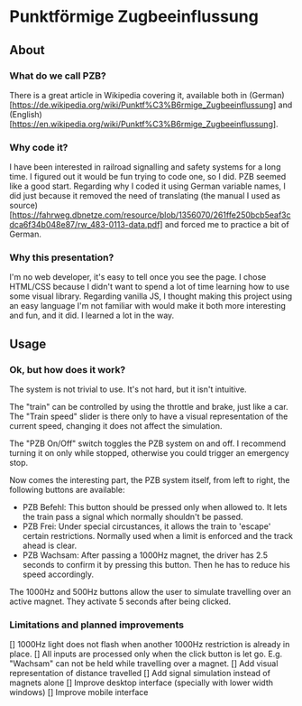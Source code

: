 # Punktförmige Zugbeeinflussung

## About

### What do we call PZB?

There is a great article in Wikipedia covering it, available both in (German)[https://de.wikipedia.org/wiki/Punktf%C3%B6rmige_Zugbeeinflussung] and (English)[https://en.wikipedia.org/wiki/Punktf%C3%B6rmige_Zugbeeinflussung].

### Why code it?

I have been interested in railroad signalling and safety systems for a long time. I figured out it would be fun trying to code one, so I did. PZB seemed like a good start. Regarding why I coded it using German variable names, I did just because it removed the need of translating (the manual I used as source)[https://fahrweg.dbnetze.com/resource/blob/1356070/261ffe250bcb5eaf3cdca6f34b048e87/rw_483-0113-data.pdf] and forced me to practice a bit of German.

### Why this presentation?

I'm no web developer, it's easy to tell once you see the page. I chose HTML/CSS because I didn't want to spend a lot of time learning how to use some visual library. Regarding vanilla JS, I thought making this project using an easy language I'm not familiar with would make it both more interesting and fun, and it did. I learned a lot in the way.

## Usage

### Ok, but how does it work?

The system is not trivial to use. It's not hard, but it isn't intuitive.

The "train" can be controlled by using the throttle and brake, just like a car. The "Train speed" slider is there only to have a visual representation of the current speed, changing it does not affect the simulation.

The "PZB On/Off" switch toggles the PZB system on and off. I recommend turning it on only while stopped, otherwise you could trigger an emergency stop.

Now comes the interesting part, the PZB system itself, from left to right, the following buttons are available:

- PZB Befehl: This button should be pressed only when allowed to. It lets the train pass a signal which normally shouldn't be passed.
- PZB Frei: Under special circustances, it allows the train to 'escape' certain restrictions. Normally used when a limit is enforced and the track ahead is clear.
- PZB Wachsam: After passing a 1000Hz magnet, the driver has 2.5 seconds to confirm it by pressing this button. Then he has to reduce his speed accordingly.

The 1000Hz and 500Hz buttons allow the user to simulate travelling over an active magnet. They activate 5 seconds after being clicked.

### Limitations and planned improvements

[] 1000Hz light does not flash when another 1000Hz restriction is already in place.
[] All inputs are processed only when the click button is let go. E.g. "Wachsam" can not be held while travelling over a magnet.
[] Add visual representation of distance travelled
[] Add signal simulation instead of magnets alone
[] Improve desktop interface (specially with lower width windows)
[] Improve mobile interface





